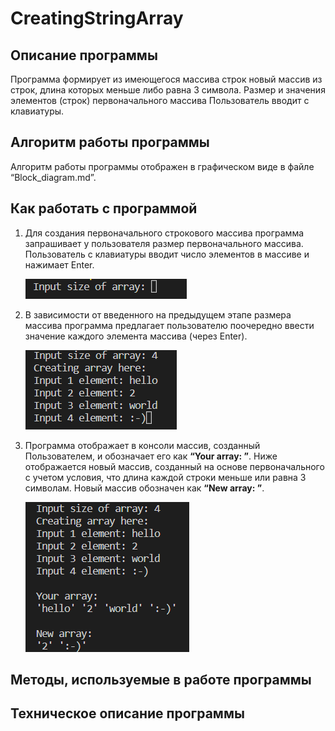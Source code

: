 # CreatingStringArray

## Описание программы

Программа формирует из имеющегося массива строк новый массив из строк, длина которых меньше либо равна 3 символа. Размер и значения элементов (строк) первоначального массива Пользователь вводит с клавиатуры.

## Алгоритм работы программы

Алгоритм работы программы отображен в графическом виде в файле “Block_diagram.md”.

## Как работать с программой

1. Для создания первоначального строкового массива программа запрашивает у пользователя размер первоначального массива. Пользователь с клавиатуры вводит число элементов в массиве и нажимает Enter. 

    ![Input size of array:](Input_size.png)

2. В зависимости от введенного на предыдущем этапе размера массива программа предлагает пользователю поочередно ввести значение каждого элемента массива (через Enter).  

    ![Input the N element:](Creating_array.png)  

3. Программа отображает в консоли массив, созданный Пользователем, и обозначает его как **“Your array: ”**. Ниже отображается новый массив, созданный на основе первоначального с учетом условия, что длина каждой строки меньше или равна 3 символам. Новый массив обозначен как **“New array: ”**.  

    ![Input the N element:](New_array.png) 

## Методы, используемые в работе программы

## Техническое описание программы